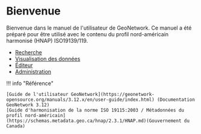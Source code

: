 # Bienvenue

Bienvenue dans le manuel de l'utilisateur de GeoNetwork. Ce manuel a été
préparé pour être utilisé avec le contenu du profil nord-américain
harmonisé (HNAP) ISO19139/119.

- [Recherche](search/index.md)
- [Visualisation des données](map/index.md)
- [Éditeur](editor/index.md)
- [Administration](admin/index.md)

!!! info "Référence"

    [Guide de l'utilisateur GeoNetwork](https://geonetwork-opensource.org/manuals/3.12.x/en/user-guide/index.html) (Documentation GeoNetwork 3.12)  
    [Guide d'harmonisation de la norme ISO 19115:2003 / Métadonnées du profil nord-américain](https://schemas.metadata.geo.ca/hnap/2.3.1/HNAP.md)(Gouvernement du Canada)
